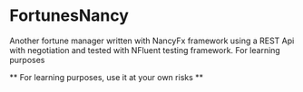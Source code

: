 FortunesNancy
=============

Another fortune manager written with NancyFx framework using a REST Api with negotiation and tested with NFluent testing framework. For learning purposes


** For learning purposes, use it at your own risks **
